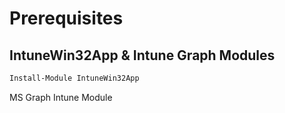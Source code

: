 # Prerequisites

## IntuneWin32App & Intune Graph Modules

```powershell
Install-Module IntuneWin32App
```
MS Graph Intune Module
